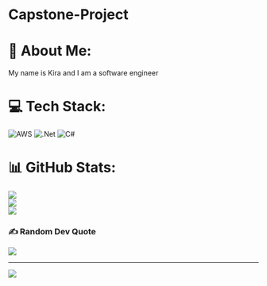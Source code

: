 # Capstone-Project

# 💫 About Me:
My name is Kira and I am a software engineer


# 💻 Tech Stack:
![AWS](https://img.shields.io/badge/AWS-%23FF9900.svg?style=for-the-badge&logo=amazon-aws&logoColor=white) ![.Net](https://img.shields.io/badge/.NET-5C2D91?style=for-the-badge&logo=.net&logoColor=white) ![C#](https://img.shields.io/badge/c%23-%23239120.svg?style=for-the-badge&logo=csharp&logoColor=white)
# 📊 GitHub Stats:
![](https://github-readme-stats.vercel.app/api?username=KirasPractice&theme=dark&hide_border=false&include_all_commits=true&count_private=true)<br/>
![](https://nirzak-streak-stats.vercel.app/?user=KirasPractice&theme=dark&hide_border=false)<br/>
![](https://github-readme-stats.vercel.app/api/top-langs/?username=KirasPractice&theme=dark&hide_border=false&include_all_commits=true&count_private=true&layout=compact)

### ✍️ Random Dev Quote
![](https://quotes-github-readme.vercel.app/api?type=horizontal&theme=light)

---
[![](https://visitcount.itsvg.in/api?id=KirasPractice&icon=0&color=0)](https://visitcount.itsvg.in)

<!-- Proudly created with GPRM ( https://gprm.itsvg.in ) -->
